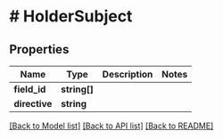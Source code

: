 # # HolderSubject

## Properties

Name | Type | Description | Notes
------------ | ------------- | ------------- | -------------
**field_id** | **string[]** |  |
**directive** | **string** |  |

[[Back to Model list]](../../README.md#models) [[Back to API list]](../../README.md#endpoints) [[Back to README]](../../README.md)
